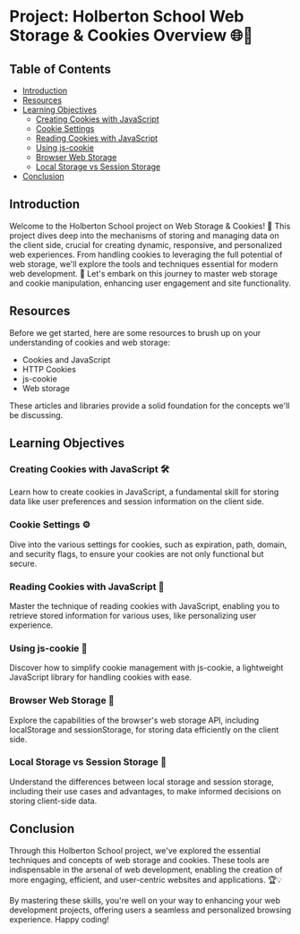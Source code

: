# Project: Holberton School Web Storage & Cookies Overview 🌐🍪

## Table of Contents

- [Introduction](#introduction)
- [Resources](#resources)
- [Learning Objectives](#learning-objectives)
    - [Creating Cookies with JavaScript](#creating-cookies-with-javascript)
    - [Cookie Settings](#cookie-settings)
    - [Reading Cookies with JavaScript](#reading-cookies-with-javascript)
    - [Using js-cookie](#using-js-cookie)
    - [Browser Web Storage](#browser-web-storage)
    - [Local Storage vs Session Storage](#local-storage-vs-session-storage)
- [Conclusion](#conclusion)

## Introduction

Welcome to the Holberton School project on Web Storage & Cookies! 🎉 This project dives deep into the mechanisms of storing and managing data on the client side, crucial for creating dynamic, responsive, and personalized web experiences. From handling cookies to leveraging the full potential of web storage, we'll explore the tools and techniques essential for modern web development. 🚀 Let's embark on this journey to master web storage and cookie manipulation, enhancing user engagement and site functionality.

## Resources

Before we get started, here are some resources to brush up on your understanding of cookies and web storage:

- Cookies and JavaScript
- HTTP Cookies
- js-cookie
- Web storage

These articles and libraries provide a solid foundation for the concepts we'll be discussing.

## Learning Objectives

### Creating Cookies with JavaScript 🛠️

Learn how to create cookies in JavaScript, a fundamental skill for storing data like user preferences and session information on the client side.

### Cookie Settings ⚙️

Dive into the various settings for cookies, such as expiration, path, domain, and security flags, to ensure your cookies are not only functional but secure.

### Reading Cookies with JavaScript 📖

Master the technique of reading cookies with JavaScript, enabling you to retrieve stored information for various uses, like personalizing user experience.

### Using js-cookie 🍪

Discover how to simplify cookie management with js-cookie, a lightweight JavaScript library for handling cookies with ease.

### Browser Web Storage 💾

Explore the capabilities of the browser's web storage API, including localStorage and sessionStorage, for storing data efficiently on the client side.

### Local Storage vs Session Storage 🤔

Understand the differences between local storage and session storage, including their use cases and advantages, to make informed decisions on storing client-side data.

## Conclusion

Through this Holberton School project, we've explored the essential techniques and concepts of web storage and cookies. These tools are indispensable in the arsenal of web development, enabling the creation of more engaging, efficient, and user-centric websites and applications. 🏆💡

By mastering these skills, you're well on your way to enhancing your web development projects, offering users a seamless and personalized browsing experience. Happy coding!
